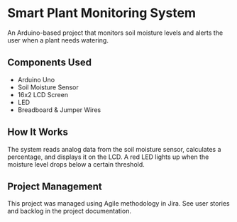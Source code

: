 # Smart Plant Monitoring System

An Arduino-based project that monitors soil moisture levels and alerts the user when a plant needs watering.

## Components Used
- Arduino Uno
- Soil Moisture Sensor
- 16x2 LCD Screen
- LED
- Breadboard & Jumper Wires

## How It Works
The system reads analog data from the soil moisture sensor, calculates a percentage, and displays it on the LCD. A red LED lights up when the moisture level drops below a certain threshold.

## Project Management
This project was managed using Agile methodology in Jira. See user stories and backlog in the project documentation.
